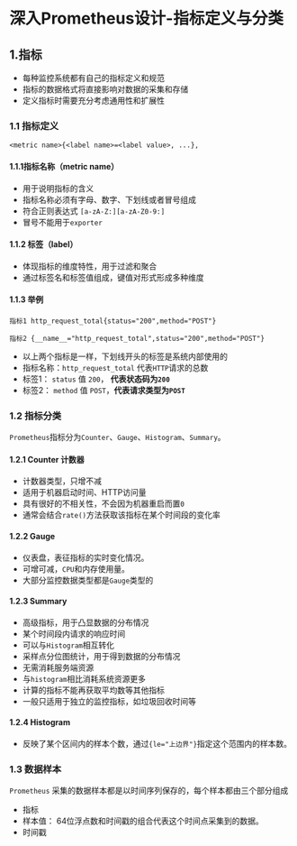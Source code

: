 # 深入Prometheus设计-指标定义与分类

## 1.指标

* 每种监控系统都有自己的指标定义和规范
* 指标的数据格式将直接影响对数据的采集和存储
* 定义指标时需要充分考虑通用性和扩展性

### 1.1 指标定义

```
<metric name>{<label name>=<label value>, ...},
```

#### 1.1.1指标名称（metric name）

* 用于说明指标的含义
* 指标名称必须有字母、数字、下划线或者冒号组成
* 符合正则表达式 `[a-zA-Z:][a-zA-Z0-9:]`
* 冒号不能用于`exporter`

#### 1.1.2 标签（label）

* 体现指标的维度特性，用于过滤和聚合
* 通过标签名和标签值组成，键值对形式形成多种维度

#### 1.1.3 举例

```
指标1 http_request_total{status="200",method="POST"}
```
```
指标2 {__name__="http_request_total",status="200",method="POST"}
```

* 以上两个指标是一样，下划线开头的标签是系统内部使用的
* 指标名称：`http_request_total` 代表`HTTP`请求的总数
* 标签1： `status` 值 `200`， **代表状态码为`200`**
* 标签2： `method` 值 `POST`，**代表请求类型为`POST`**

### 1.2 指标分类

`Prometheus`指标分为`Counter`、`Gauge`、`Histogram`、`Summary`。

#### 1.2.1 Counter 计数器

* 计数器类型，只增不减
* 适用于机器启动时间、HTTP访问量
* 具有很好的不相关性，不会因为机器重启而置`0`
* 通常会结合`rate()`方法获取该指标在某个时间段的变化率

#### 1.2.2 Gauge

* 仪表盘，表征指标的实时变化情况。
* 可增可减，`CPU`和内存使用量。
* 大部分监控数据类型都是`Gauge`类型的

#### 1.2.3 Summary

* 高级指标，用于凸显数据的分布情况
* 某个时间段内请求的响应时间
* 可以与`Histogram`相互转化
* 采样点分位图统计，用于得到数据的分布情况
* 无需消耗服务端资源
* 与`histogram`相比消耗系统资源更多
* 计算的指标不能再获取平均数等其他指标
* 一般只适用于独立的监控指标，如垃圾回收时间等

#### 1.2.4 Histogram

* 反映了某个区间内的样本个数，通过`{le="上边界"}`指定这个范围内的样本数。

### 1.3 数据样本

`Prometheus` 采集的数据样本都是以时间序列保存的，每个样本都由三个部分组成

* 指标
* 样本值： 64位浮点数和时间戳的组合代表这个时间点采集到的数据。
* 时间戳
